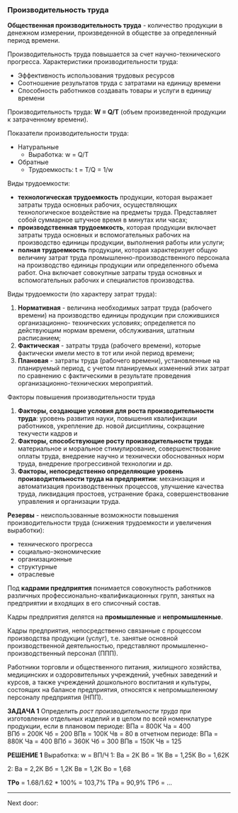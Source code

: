 ### Производительность труда

**Общественная производительность труда** - количество продукции в денежном измерении, произведенной в обществе за определенный период времени.

Производительность труда повышается за счет научно-технического прогресса. 
Характеристики производительности труда:
- Эффективность использования трудовых ресурсов
- Соотношение результатов труда с затратами на единицу времени
- Способность работников создавать товары и услуги в единицу времени

Производительность труда: **W = Q/T** (объем произведенной продукции к затраченному времени).

Показатели производительности труда:
- Натуральные 
	- Выработка: w = Q/T 
- Обратные
	- Трудоемкость: t = T/Q = 1/w

Виды трудоемкости:
- **технологическая трудоемкость** продукции, которая выражает затраты труда основных рабочих, осуществляющих технологическое воздействие на предметы труда. Представляет собой суммарное штучное время в минутах или часах;  
- **производственная трудоемкость**, которая продукции включает затраты труда основных и вспомогательных рабочих на производство единицы продукции, выполнения работы или услуги;  
- **полная трудоемкость** продукции, которая характеризует общую величину затрат труда промышленно-производственного персонала на производство единицы продукции или определенного объема работ. Она включает совокупные затраты труда основных и вспомогательных рабочих и специалистов производства.

Виды трудоемкости (по характеру затрат труда):  
1. **Нормативная** - величина необходимых затрат труда (рабочего времени) на производство единицы продукции при сложившихся организационно- технических условиях; определяется по действующим нормам времени, обслуживания, штатным расписанием;  
2. **Фактическая** - затраты труда (рабочего времени), которые фактически имели место в тот или иной период времени;  
3. **Плановая** - затраты труда (рабочего времени), установленные на планируемый период, с учетом планируемых изменений этих затрат по сравнению с фактическими в результате проведения организационно-технических мероприятий.

Факторы повышения производительности труда  
1. **Факторы, создающие условия для роста производительности труда**: уровень развития науки, повышения квалификации работников, укрепление др. новой дисциплины, сокращение текучести кадров и  
2. **Факторы, способствующие росту производительности труда**: материальное и моральное стимулирование, совершенствование оплаты труда, внедрение научно и технически обоснованных норм труда, внедрение прогрессивной технологии и др.  
3. **Факторы, непосредственно определяющие уровень производительности труда на предприятии**: механизация и автоматизация производственных процессов, улучшение качества труда, ликвидация простоев, устранение брака, совершенствование управления и организации труда.

**Резервы** - неиспользованные возможности повышения производительности труда (снижения трудоемкости и увеличения выработки):
- технического прогресса
- социально-экономические
- организационные
- структурные
- отраслевые

Под **кадрами предприятия** понимается совокупность работников различных профессионально-квалификационных групп, занятых на предприятии и входящих в его списочный состав.  

Кадры предприятия делятся на **промышленные** и **непромышленные**.

Кадры предприятия, непосредственно связанные с процессом производства продукции (услуг), т.е. занятые основной производственной деятельностью, представляют промышленно-производственный персонал (ППП).  

Работники торговли и общественного питания, жилищного хозяйства, медицинских и оздоровительных учреждений, учебных заведений и курсов, а также учреждений дошкольного воспитания и культуры, состоящих на балансе предприятия, относятся к непромышленному персоналу предприятия (НПП).

**ЗАДАЧА 1**
Определить *рост производительности труда* при изготовлении отдельных изделий и в целом по всей номенклатуре продукции, если в плановом периоде:
ВПа = 800К   Ча = 400  
ВПб = 200К   Чб = 200
ВПв = 100К   Чв = 80
в отчетном периоде:
ВПа = 880К   Ча = 400
ВПб = 360К   Чб = 300
ВПв = 150К    Чв = 125

**РЕШЕНИЕ 1**
Выработка: w = ВП/Ч 
1:   Ва = 2К
	 Вб = 1К
	 Вв = 1,25К
	 Во = 1,62K

2:   Ва = 2,2К
	 Вб = 1,2К
	 Вв = 1,2К 
	 Во = 1,68

**ТРо** = 1.68/1.62 * 100% = 103,7%
ТРа = 90,9%
ТРб = ...




---

Next door: 